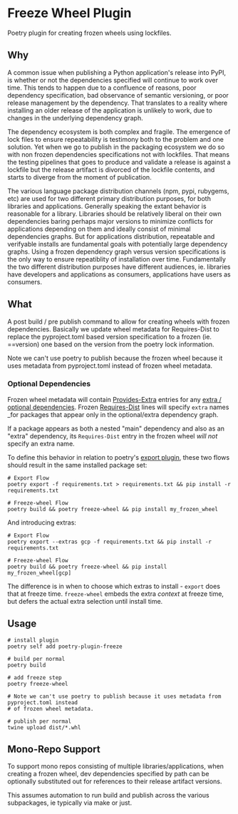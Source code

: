 # Freeze Wheel Plugin

Poetry plugin for creating frozen wheels using lockfiles.

## Why

A common issue when publishing a Python application's release into PyPI, is whether or not the dependencies specified will continue to work over time. This tends to happen due to a confluence of reasons, poor dependency specification, bad observance of semantic versioning, or poor release management by the dependency. That translates to a reality where installing an older release of the application is unlikely to work, due to changes in the underlying dependency graph.

The dependency ecosystem is both complex and fragile. The emergence of lock files to ensure repeatability is testimony both to the problem and one solution. Yet when we go to publish in the packaging ecosystem we do so with non frozen dependencies specifications not with lockfiles. That means the testing pipelines that goes to produce and validate a release is against a lockfile but the release artifact is divorced of the lockfile contents, and starts to diverge from the moment of publication.

The various language package distribution channels (npm, pypi, rubygems, etc) are used for two different primary distribution purposes, for both libraries and applications. Generally speaking the extant behavior is reasonable for a library. Libraries should be relatively liberal on their own dependencies baring perhaps major versions to minimize conflicts for applications depending on them and ideally consist of minimal dependencies graphs. But for applications distribution, repeatable and verifyable installs are fundamental goals with potentially large dependency graphs. Using a frozen dependency graph versus version specifications is the only way to ensure repeatiblity of installation over time. Fundamentally the two different distribution purposes have different audiences, ie.  libraries have developers and applications as consumers, applications have users as consumers.

## What

A post build / pre publish command to allow for creating wheels with frozen dependencies. Basically we update wheel metadata for Requires-Dist to replace the pyproject.toml based version specification to a frozen (ie. ==version) one based on the version from the poetry lock information.


Note we can't use poetry to publish because the frozen wheel because it uses metadata from pyproject.toml instead
of frozen wheel metadata.

### Optional Dependencies

Frozen wheel metadata will contain [Provides-Extra](https://packaging.python.org/en/latest/specifications/core-metadata/#provides-extra-multiple-use) entries for any [extra / optional dependencies](https://packaging.python.org/en/latest/specifications/declaring-project-metadata/#dependencies-optional-dependencies). Frozen [Requires-Dist](https://packaging.python.org/en/latest/specifications/core-metadata/#core-metadata-requires-dist) lines will specify `extra` names _for packages that appear only in the optional/extra dependency graph.

If a package appears as both a nested "main" dependency and also as an "extra" dependency, its `Requires-Dist` entry in the frozen wheel _will not_ specify an extra name.

To define this behavior in relation to poetry's [export plugin](https://github.com/python-poetry/poetry-plugin-export/), these two flows should result in the same installed package set:

```console
# Export Flow
poetry export -f requirements.txt > requirements.txt && pip install -r requirements.txt

# Freeze-wheel Flow
poetry build && poetry freeze-wheel && pip install my_frozen_wheel
```

And introducing extras:

```console
# Export Flow
poetry export --extras gcp -f requirements.txt && pip install -r requirements.txt

# Freeze-wheel Flow
poetry build && poetry freeze-wheel && pip install my_frozen_wheel[gcp]
```

The difference is in when to choose which extras to install - `export` does that at freeze time. `freeze-wheel` embeds the extra _context_ at freeze time, but defers the actual extra selection until install time.

## Usage

```shell
# install plugin
poetry self add poetry-plugin-freeze

# build per normal
poetry build

# add freeze step
poetry freeze-wheel

# Note we can't use poetry to publish because it uses metadata from pyproject.toml instead 
# of frozen wheel metadata.

# publish per normal
twine upload dist/*.whl
```

## Mono-Repo Support

To support mono repos consisting of multiple libraries/applications, when creating a frozen wheel, dev dependencies specified by path can be optionally substituted out for references to their release artifact versions.

This assumes automation to run build and publish across the various subpackages, ie typically via make or just.

